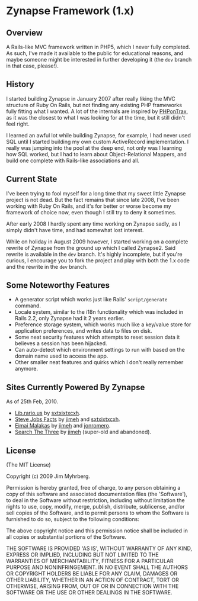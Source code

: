 # Zynapse Framework (1.x)

## Overview

A Rails-like MVC framework written in PHP5, which I never fully completed. As such, I've made it available to the public for educational reasons, and maybe someone might be interested in further developing it (the `dev` branch in that case, please!).

## History

I started building Zynapse in January 2007 after really liking the MVC structure of Ruby On Rails, but not finding any existing PHP frameworks fully fitting what I wanted. A lot of the internals are inspired by [PHPonTrax][trax], as it was the closest to what I was looking for at the time, but it still didn't feel right.

I learned an awful lot while building Zynapse, for example, I had never used SQL until I started building my own custom ActiveRecord implementation. I really was jumping into the pool at the deep end, not only was I learning how SQL worked, but I had to learn about Object-Relational Mappers, and build one complete with Rails-like associations and all.

## Current State

I've been trying to fool myself for a long time that my sweet little Zynapse project is not dead. But the fact remains that since late 2008, I've been working with Ruby On Rails, and it's for better or worse become my framework of choice now, even though I still try to deny it sometimes.

After early 2008 I hardly spent any time working on Zynapse sadly, as I simply didn't have time, and had somewhat lost interest.

While on holiday in August 2009 however, I started working on a complete rewrite of Zynapse from the ground up which I called Zynapse2. Said rewrite is available in the `dev` branch. It's highly incomplete, but if you're curious, I encourage you to fork the project and play with both the 1.x code and the rewrite in the `dev` branch.

## Some Noteworthy Features

* A generator script which works just like Rails' `script/generate` command.
* Locale system, similar to the i18n functionality which was included in Rails 2.2, only Zynapse had it 2 years earlier.
* Preference storage system, which works much like a key/value store for application preferences, and writes data to files on disk.
* Some neat security features which attempts to reset session data it believes a session has been hijacked.
* Can auto-detect which environment settings to run with based on the domain name used to access the app.
* Other smaller neat features and quirks which I don't really remember anymore.

## Sites Currently Powered By Zynapse

As of 25th Feb, 2010.

* [Lib.rario.us](http://lib.rario.us/) by [sxtxixtxcxh](http://github.com/sxtxixtxcxh/).
* [Steve Jobs Facts](http://www.stevejobsfacts.com/) by [jimeh](http://github.com/jimeh) and [sxtxixtxcxh](http://github.com/sxtxixtxcxh/).
* [Eimai Malakas](http://eimaimalakas.com/) by [jimeh](http://github.com/jimeh) and [jonromero](http://github.com/jonromero).
* [Search The Three](http://www.searchthethree.com/) by [jimeh](http://github.com/jimeh) (super-old and abandoned).

## License

(The MIT License)

Copyright (c) 2009 Jim Myhrberg.

Permission is hereby granted, free of charge, to any person obtaining
a copy of this software and associated documentation files (the
'Software'), to deal in the Software without restriction, including
without limitation the rights to use, copy, modify, merge, publish,
distribute, sublicense, and/or sell copies of the Software, and to
permit persons to whom the Software is furnished to do so, subject to
the following conditions:

The above copyright notice and this permission notice shall be
included in all copies or substantial portions of the Software.

THE SOFTWARE IS PROVIDED 'AS IS', WITHOUT WARRANTY OF ANY KIND,
EXPRESS OR IMPLIED, INCLUDING BUT NOT LIMITED TO THE WARRANTIES OF
MERCHANTABILITY, FITNESS FOR A PARTICULAR PURPOSE AND NONINFRINGEMENT.
IN NO EVENT SHALL THE AUTHORS OR COPYRIGHT HOLDERS BE LIABLE FOR ANY
CLAIM, DAMAGES OR OTHER LIABILITY, WHETHER IN AN ACTION OF CONTRACT,
TORT OR OTHERWISE, ARISING FROM, OUT OF OR IN CONNECTION WITH THE
SOFTWARE OR THE USE OR OTHER DEALINGS IN THE SOFTWARE.



[trax]: http://www.phpontrax.com/